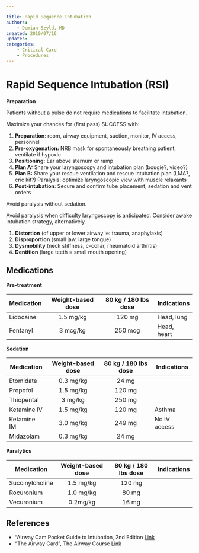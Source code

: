 ```yaml
---

title: Rapid Sequence Intubation
authors:
    - Demian Szyld, MD
created: 2010/07/16
updates:
categories:
    - Critical Care
    - Procedures
---
```


# Rapid Sequence Intubation (RSI)

**Preparation**

Patients without a pulse do not require medications to facilitate intubation. 

Maximize your chances for (first pass) SUCCESS with:

1. **Preparation**: room, airway equipment, suction, monitor, IV access, personnel 
2. **Pre-oxygenation:** NRB mask for spontaneously breathing patient, ventilate if hypoxic 
3. **Positioning:** Ear above sternum or ramp
4. **Plan A:** Share your laryngoscopy and intubation plan (bougie?, video?)
5. **Plan B:** Share your rescue ventilation and rescue intubation plan (LMA?, cric kit?) Paralysis: optimize laryngoscopic view with muscle relaxants
6. **Post-intubation**: Secure and confirm tube placement, sedation and vent orders

Avoid paralysis without sedation.

Avoid paralysis when difficulty laryngoscopy is anticipated. Consider awake intubation strategy, alternatively.

1. **Distortion** (of upper or lower airway ie: trauma, anaphylaxis) 
2. **Disproportion** (small jaw, large tongue)
3. **Dysmobility** (neck stiffness, c-collar, rheumatoid arthritis) 
4. **Dentition** (large teeth = small mouth opening)

## Medications

**Pre-treatment**

| Medication                          | Weight-based dose | 80 kg / 180 lbs dose | Indications |
| ----------------------------------- | :---------------: | :------------------: | ----------- |
| <span class="drug">Lidocaine</span> |     1.5 mg/kg     |        120 mg        | Head, lung  |
| <span class="drug">Fentanyl</span>  |      3 mcg/kg     |        250 mcg       | Head, heart |

**Sedation**

| Medication                            | Weight-based dose | 80 kg / 180 lbs dose | Indications  |
| ------------------------------------- | :---------------: | :------------------: | ------------ |
| <span class="drug">Etomidate</span>   |     0.3 mg/kg     |         24 mg        |              |
| <span class="drug">Propofol</span>    |     1.5 mg/kg     |        120 mg        |              |
| <span class="drug">Thiopental</span>  |      3 mg/kg      |        250 mg        |              |
| <span class="drug">Ketamine IV</span> |     1.5 mg/kg     |        120 mg        | Asthma       |
| <span class="drug">Ketamine IM</span> |     3.0 mg/kg     |        249 mg        | No IV access |
| <span class="drug">Midazolam</span>   |     0.3 mg/kg     |         24 mg        |              |

**Paralytics**

| Medication                                | Weight-based dose | 80 kg / 180 lbs dose | Indications |
| ----------------------------------------- | :---------------: | :------------------: | ----------- |
| <span class="drug">Succinylcholine</span> |     1.5 mg/kg     |        120 mg        |             |
| <span class="drug">Rocuronium</span>      |     1.0 mg/kg     |         80 mg        |             |
| <span class="drug">Vecuronium</span>      |      0.2mg/kg     |         16 mg        |             |

## References

- “Airway Cam Pocket Guide to Intubation, 2nd Edition [Link](http://airwaycam.com)
- “The Airway Card”, The Airway Course [Link](http://www.theairwaysite.com)
